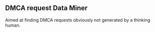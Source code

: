 ## DMCA request Data Miner

Aimed at finding DMCA requests obviously not generated by a thinking human.